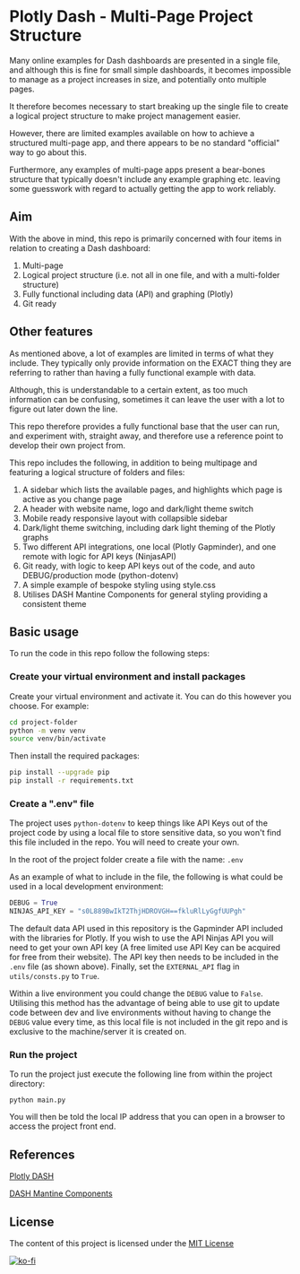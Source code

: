# Plotly Dash - Multi-Page Project Structure

Many online examples for Dash dashboards are presented in a single file, and although this is
fine for small simple dashboards, it becomes impossible to manage as a project increases in size,
and potentially onto multiple pages.

It therefore becomes necessary to start breaking up the single file to create a logical project
structure to make project management easier.

However, there are limited examples available on how to achieve a structured multi-page app, and
there appears to be no standard "official" way to go about this.

Furthermore, any examples of multi-page apps present a bear-bones structure that typically doesn't
include any example graphing etc. leaving some guesswork with regard to actually getting the app to work reliably.

## Aim

With the above in mind, this repo is primarily concerned with four items in relation to creating a Dash dashboard:

1. Multi-page
2. Logical project structure (i.e. not all in one file, and with a multi-folder structure)
3. Fully functional including data (API) and graphing (Plotly)
4. Git ready

## Other features

As mentioned above, a lot of examples are limited in terms of what they include. They typically
only provide information on the EXACT thing they are referring to rather than having
a fully functional example with data.

Although, this is understandable to a certain extent, as too much information can be confusing,
sometimes it can leave the user with a lot to figure out later down the line.

This repo therefore provides a fully functional base that the user can run, and experiment with,
straight away, and therefore use a reference point to develop their own project from.

This repo includes the following, in addition to being multipage and featuring a logical structure
of folders and files:

1. A sidebar which lists the available pages, and highlights which page is active as you change page
2. A header with website name, logo and dark/light theme switch
3. Mobile ready responsive layout with collapsible sidebar
4. Dark/light theme switching, including dark light theming of the Plotly graphs
5. Two different API integrations, one local (Plotly Gapminder), and one remote with logic for API keys (NinjasAPI)
6. Git ready, with logic to keep API keys out of the code, and auto DEBUG/production mode (python-dotenv)
7. A simple example of bespoke styling using style.css
8. Utilises DASH Mantine Components for general styling providing a consistent theme

## Basic usage

To run the code in this repo follow the following steps:

### Create your virtual environment and install packages

Create your virtual environment and activate it. You can do this however you choose. For example:

```bash
cd project-folder
python -m venv venv
source venv/bin/activate
```

Then install the required packages:

```bash
pip install --upgrade pip
pip install -r requirements.txt
```

### Create a ".env" file

The project uses ```python-dotenv``` to keep things like API Keys out of the project code by using a local file to store sensitive data, so you won't find this file included in the repo. You will need to create your own.

In the root of the project folder create a file with the name: ```.env```

As an example of what to include in the file, the following is what could be used in a local development environment:

```python
DEBUG = True
NINJAS_API_KEY = "s0L889BwIkT2ThjHDROVGH==fkluRlLyGgfUUPgh"
```

The default data API used in this repository is the Gapminder API included with the libraries for Plotly. If you wish to use the API Ninjas API you will need to get your own API key (A free limited use API Key can be acquired for free from their website). The API key then needs to be included in the ```.env``` file (as shown above). Finally, set the ```EXTERNAL_API``` flag in ```utils/consts.py``` to ```True```.

Within a live environment you could change the ```DEBUG``` value to ```False```. Utilising this method has the advantage of being able to use git to update code between dev and live environments without having to change the ```DEBUG``` value every time, as this local file is not included in the git repo and is exclusive to the machine/server it is created on.

### Run the project

To run the project just execute the following line from within the project directory:

```python main.py```

You will then be told the local IP address that you can open in a browser to access the project front end.

## References

[Plotly DASH](https://dash.plotly.com/)

[DASH Mantine Components](https://www.dash-mantine-components.com/)

## License

The content of this project is licensed under the [MIT License](LICENSE.md)

[![ko-fi](https://ko-fi.com/img/githubbutton_sm.svg)](https://ko-fi.com/Z8Z7G2C89)

